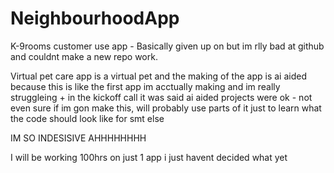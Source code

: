 # NeighbourhoodApp
K-9rooms customer use app - Basically given up on but im rlly bad at github and couldnt make a new repo work.

Virtual pet care app is a virtual pet and the making of the app is ai aided because this is like the first app im acctually making and im really struggleing + in the kickoff call it was said ai aided projects were ok - not even sure if im gon make this, will probably use parts of it just to learn what the code should look like for smt else

IM SO INDESISIVE AHHHHHHHH

I will be working 100hrs on just 1 app i just havent decided what yet
